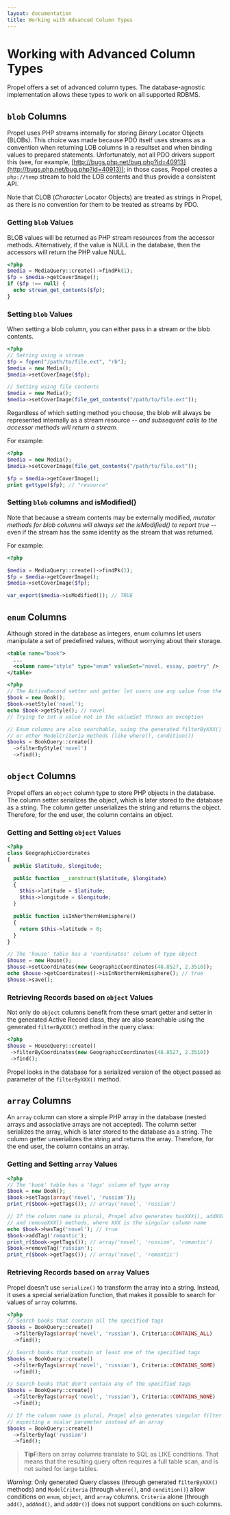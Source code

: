 ```yaml
---
layout: documentation
title: Working with Advanced Column Types
---
```


# Working with Advanced Column Types #

Propel offers a set of advanced column types. The database-agnostic implementation allows these types to work on all supported RDBMS.

## `blob` Columns ##

Propel uses PHP streams internally for storing _Binary_ Locator Objects (BLOBs).  This choice was made because PDO itself uses streams as a convention when returning LOB columns in a resultset and when binding values to prepared statements.  Unfortunately, not all PDO drivers support this (see, for example, [http://bugs.php.net/bug.php?id=40913](http://bugs.php.net/bug.php?id=40913)); in those cases, Propel creates a `php://temp` stream to hold the LOB contents and thus provide a consistent API.

Note that CLOB (_Character_ Locator Objects) are treated as strings in Propel, as there is no convention for them to be treated as streams by PDO.

### Getting `blob` Values ###

BLOB values will be returned as PHP stream resources from the accessor methods.  Alternatively, if the value is NULL in the database, then the accessors will return the PHP value NULL.

```php
<?php
$media = MediaQuery::create()->findPk(1);
$fp = $media->getCoverImage();
if ($fp !== null) {
  echo stream_get_contents($fp);
}
```

### Setting `blob` Values ###

When setting a blob column, you can either pass in a stream or the blob contents.

```php
<?php
// Setting using a stream
$fp = fopen("/path/to/file.ext", "rb");
$media = new Media();
$media->setCoverImage($fp);

// Setting using file contents
$media = new Media();
$media->setCoverImage(file_get_contents("/path/to/file.ext"));
```

Regardless of which setting method you choose, the blob will always be represented internally as a stream resource -- _and subsequent calls to the accessor methods will return a stream._

For example:
```php
<?php
$media = new Media();
$media->setCoverImage(file_get_contents("/path/to/file.ext"));

$fp = $media->getCoverImage();
print gettype($fp); // "resource"
```

### Setting `blob` columns and isModified() ###

Note that because a stream contents may be externally modified, _mutator methods for blob columns will always set the _isModified()_ to report true_ -- even if the stream has the same identity as the stream that was returned.

For example:
```php
<?php

$media = MediaQuery::create()->findPk(1);
$fp = $media->getCoverImage();
$media->setCoverImage($fp);

var_export($media->isModified()); // TRUE
```

## `enum` Columns ##

Although stored in the database as integers, enum columns let users manipulate a set of predefined values, without worrying about their storage.

```xml
<table name="book">
  ...
  <column name="style" type="enum" valueSet="novel, essay, poetry" />
</table>
```

```php
<?php
// The ActiveRecord setter and getter let users use any value from the valueSet
$book = new Book();
$book->setStyle('novel');
echo $book->getStyle(); // novel
// Trying to set a value not in the valueSet throws an exception

// Enum columns are also searchable, using the generated filterByXXX() method
// or other ModelCriteria methods (like where(), condition())
$books = BookQuery::create()
  ->filterByStyle('novel')
  ->find();
```

## `object` Columns ##

Propel offers an `object` column type to store PHP objects in the database. The column setter serializes the object, which is later stored to the database as a string. The column getter unserializes the string and returns the object. Therefore, for the end user, the column contains an object.

### Getting and Setting `object` Values ###

```php
<?php
class GeographicCoordinates
{
  public $latitude, $longitude;

  public function __construct($latitude, $longitude)
  {
    $this->latitude = $latitude;
    $this->longitude = $longitude;
  }

  public function isInNorthernHemisphere()
  {
    return $this->latitude > 0;
  }
}

// The 'house' table has a 'coordinates' column of type object
$house = new House();
$house->setCoordinates(new GeographicCoordinates(48.8527, 2.3510));
echo $house->getCoordinates()->isInNorthernHemisphere(); // true
$house->save();
```

### Retrieving Records based on `object` Values ###

Not only do `object` columns benefit from these smart getter and setter in the generated Active Record class, they are also searchable using the generated `filterByXXX()` method in the query class:

```php
<?php
$house = HouseQuery::create()
 ->filterByCoordinates(new GeographicCoordinates(48.8527, 2.3510))
 ->find();
```

Propel looks in the database for a serialized version of the object passed as parameter of the `filterByXXX()` method.

## `array` Columns ##

An `array` column can store a simple PHP array in the database (nested arrays and associative arrays are not accepted). The column setter serializes the array, which is later stored to the database as a string. The column getter unserializes the string and returns the array. Therefore, for the end user, the column contains an array.

### Getting and Setting `array` Values ###

```php
<?php
// The 'book' table has a 'tags' column of type array
$book = new Book();
$book->setTags(array('novel', 'russian'));
print_r($book->getTags()); // array('novel', 'russian')

// If the column name is plural, Propel also generates hasXXX(), addXXX(),
// and removeXXX() methods, where XXX is the singular column name
echo $book->hasTag('novel'); // true
$book->addTag('romantic');
print_r($book->getTags()); // array('novel', 'russian', 'romantic')
$book->removeTag('russian');
print_r($book->getTags()); // array('novel', 'romantic')
```

### Retrieving Records based on `array` Values ###

Propel doesn't use `serialize()` to transform the array into a string. Instead, it uses a special serialization function, that makes it possible to search for values of `array` columns.

```php
<?php
// Search books that contain all the specified tags
$books = BookQuery::create()
  ->filterByTags(array('novel', 'russian'), Criteria::CONTAINS_ALL)
  ->find();

// Search books that contain at least one of the specified tags
$books = BookQuery::create()
  ->filterByTags(array('novel', 'russian'), Criteria::CONTAINS_SOME)
  ->find();

// Search books that don't contain any of the specified tags
$books = BookQuery::create()
  ->filterByTags(array('novel', 'russian'), Criteria::CONTAINS_NONE)
  ->find();

// If the column name is plural, Propel also generates singular filter methods
// expecting a scalar parameter instead of an array
$books = BookQuery::create()
  ->filterByTag('russian')
  ->find();
```

>**Tip**Filters on array columns translate to SQL as LIKE conditions. That means that the resulting query often requires a full table scan, and is not suited for large tables.

_Warning_: Only generated Query classes (through generated `filterByXXX()` methods) and `ModelCriteria` (through `where()`, and `condition()`) allow conditions on `enum`, `object`, and `array` columns. `Criteria` alone (through `add()`, `addAnd()`, and `addOr()`) does not support conditions on such columns.
